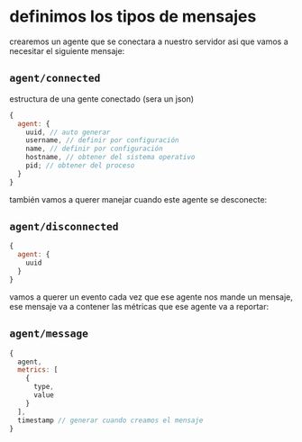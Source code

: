 # definimos los tipos de mensajes

crearemos un agente que se conectara a nuestro servidor asi que
vamos a necesitar el siguiente mensaje:

## `agent/connected`

estructura de una gente conectado (sera un json)

```js
{
  agent: {
    uuid, // auto generar
    username, // definir por configuración
    name, // definir por configuración
    hostname, // obtener del sistema operativo
    pid; // obtener del proceso
  }
}
```

también vamos a querer manejar cuando este agente se desconecte:

## `agent/disconnected`

```js
{
  agent: {
    uuid
  }
}
```

vamos a querer un evento cada vez que ese agente nos mande un
mensaje, ese mensaje va a contener las métricas que ese agente
va a reportar:

## `agent/message`

```js
{
  agent,
  metrics: [
    {
      type,
      value
    }
  ],
  timestamp // generar cuando creamos el mensaje
}
```